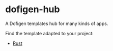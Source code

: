 # dofigen-hub

A Dofigen templates hub for many kinds of apps.

Find the template adapted to your project:

- [Rust](rust)

